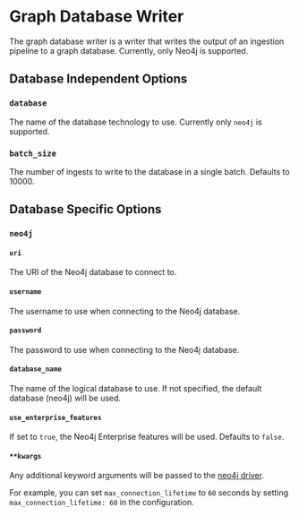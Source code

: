 # Graph Database Writer

The graph database writer is a writer that writes the output of an ingestion pipeline to a graph database. Currently, only Neo4j is supported.

## Database Independent Options

### `database`
The name of the database technology to use. Currently only `neo4j` is supported.

### `batch_size`
The number of ingests to write to the database in a single batch. Defaults to 10000.

## Database Specific Options

### `neo4j`

#### `uri`
The URI of the Neo4j database to connect to.

#### `username`
The username to use when connecting to the Neo4j database.

#### `password`
The password to use when connecting to the Neo4j database.

#### `database_name`
The name of the logical database to use. If not specified, the default database (neo4j) will be used.

#### `use_enterprise_features`

If set to `true`, the Neo4j Enterprise features will be used. Defaults to `false`.

#### `**kwargs`

Any additional keyword arguments will be passed to the [neo4j driver](https://neo4j.com/docs/api/python-driver/current/api.html#driver-configuration-ref). 

For example, you can set `max_connection_lifetime` to `60` seconds by setting `max_connection_lifetime: 60` in the configuration.
